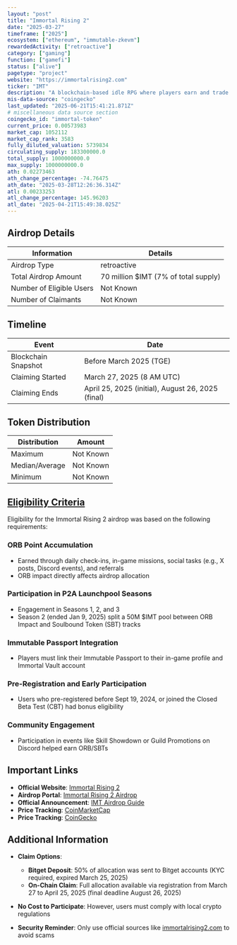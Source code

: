 ```yaml
---
layout: "post"
title: "Immortal Rising 2"
date: "2025-03-27"
timeframe: ["2025"]
ecosystem: ["ethereum", "immutable-zkevm"]
rewardedActivity: ["retroactive"]
category: ["gaming"]
function: ["gamefi"]
status: ["alive"]
pagetype: "project"
website: "https://immortalrising2.com"
ticker: "IMT"
description: "A blockchain-based idle RPG where players earn and trade assets through play-to-earn (P2E) mechanics, built on the Immutable zkEVM blockchain."
mis-data-source: "coingecko"
last_updated: "2025-06-21T15:41:21.871Z"
# miscellaneous data source section
coingecko_id: "immortal-token"
current_price: 0.00573983
market_cap: 1052112
market_cap_rank: 3583
fully_diluted_valuation: 5739834
circulating_supply: 183300000.0
total_supply: 1000000000.0
max_supply: 1000000000.0
ath: 0.02273463
ath_change_percentage: -74.76475
ath_date: "2025-03-28T12:26:36.314Z"
atl: 0.00233253
atl_change_percentage: 145.96203
atl_date: "2025-04-21T15:49:38.025Z"
---
```


## Airdrop Details

| Information              | Details                              |
| ------------------------ | ------------------------------------ |
| Airdrop Type             | retroactive                          |
| Total Airdrop Amount     | 70 million $IMT (7% of total supply) |
| Number of Eligible Users | Not Known                            |
| Number of Claimants      | Not Known                            |

## Timeline

| Event               | Date                                              |
| ------------------- | ------------------------------------------------- |
| Blockchain Snapshot | Before March 2025 (TGE)                           |
| Claiming Started    | March 27, 2025 (8 AM UTC)                         |
| Claiming Ends       | April 25, 2025 (initial), August 26, 2025 (final) |

## Token Distribution

| Distribution   | Amount    |
| -------------- | --------- |
| Maximum        | Not Known |
| Median/Average | Not Known |
| Minimum        | Not Known |

## [Eligibility Criteria](https://airdrop.immortalrising2.com)

Eligibility for the Immortal Rising 2 airdrop was based on the following requirements:

### ORB Point Accumulation
- Earned through daily check-ins, in-game missions, social tasks (e.g., X posts, Discord events), and referrals
- ORB impact directly affects airdrop allocation

### Participation in P2A Launchpool Seasons
- Engagement in Seasons 1, 2, and 3
- Season 2 (ended Jan 9, 2025) split a 50M $IMT pool between ORB Impact and Soulbound Token (SBT) tracks

### Immutable Passport Integration
- Players must link their Immutable Passport to their in-game profile and Immortal Vault account

### Pre-Registration and Early Participation
- Users who pre-registered before Sept 19, 2024, or joined the Closed Beta Test (CBT) had bonus eligibility

### Community Engagement
- Participation in events like Skill Showdown or Guild Promotions on Discord helped earn ORB/SBTs

## Important Links

- **Official Website**: [Immortal Rising 2](https://immortalrising2.com)
- **Airdrop Portal**: [Immortal Rising 2 Airdrop](https://airdrop.immortalrising2.com)
- **Official Announcement**: [IMT Airdrop Guide](http://news.immortalrising2.com/news/imtairdrop)
- **Price Tracking**: [CoinMarketCap](https://coinmarketcap.com/currencies/immortal-rising-2)
- **Price Tracking**: [CoinGecko](https://www.coingecko.com/en/coins/immortal-rising-2)

## Additional Information

- **Claim Options**:
  - **Bitget Deposit**: 50% of allocation was sent to Bitget accounts (KYC required, expired March 25, 2025)
  - **On-Chain Claim**: Full allocation available via registration from March 27 to April 25, 2025 (final deadline August 26, 2025)

- **No Cost to Participate**: However, users must comply with local crypto regulations

- **Security Reminder**: Only use official sources like [immortalrising2.com](https://immortalrising2.com) to avoid scams